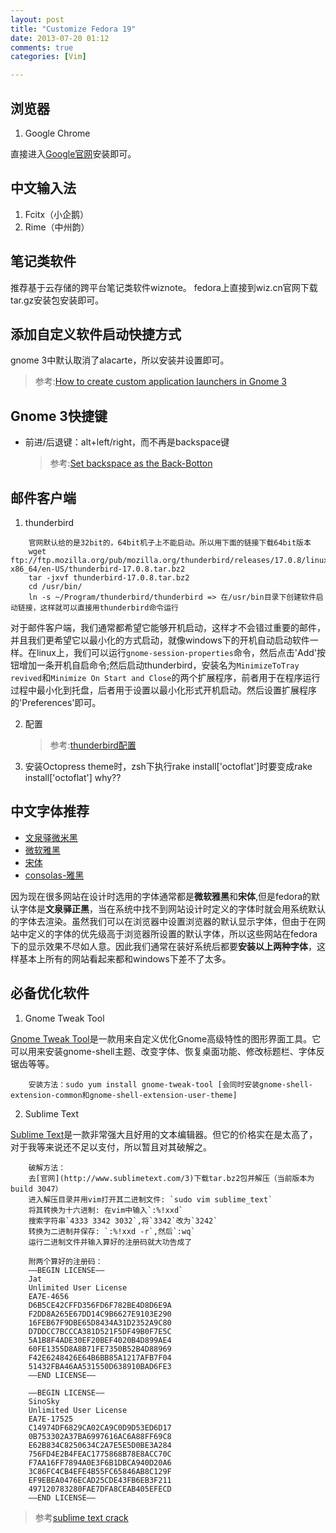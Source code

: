 ```yaml
---
layout: post
title: "Customize Fedora 19"
date: 2013-07-20 01:12
comments: true
categories: [Vim] 

---
```

## 浏览器
1. Google Chrome

直接进入[Google官网](http://www.google.cn/intl/zh-CN/chrome/)安装即可。

<!-- more -->
## 中文输入法
1. Fcitx（小企鹅）
2. Rime（中州韵）

## 笔记类软件
推荐基于云存储的跨平台笔记类软件wiznote。
fedora上直接到wiz.cn官网下载tar.gz安装包安装即可。

## 添加自定义软件启动快捷方式
gnome 3中默认取消了alacarte，所以安装并设置即可。
> 参考:[How to create custom application launchers in Gnome 3](http://blog.randell.ph/2011/08/01/how-to-create-custom-application-launchers-in-gnome-3/)

## Gnome 3快捷键
*   前进/后退键：alt+left/right，而不再是backspace键
    > 参考:[Set backspace as the Back-Botton](http://linuxg.net/backspace-key-not-working-as-a-back-button-in-nautilus-3-6-2-how-to-fix-this)

## 邮件客户端
1.  thunderbird
```
    官网默认给的是32bit的，64bit机子上不能启动。所以用下面的链接下载64bit版本
    wget ftp://ftp.mozilla.org/pub/mozilla.org/thunderbird/releases/17.0.8/linux-x86_64/en-US/thunderbird-17.0.8.tar.bz2
    tar -jxvf thunderbird-17.0.8.tar.bz2
    cd /usr/bin/
    ln -s ~/Program/thunderbird/thunderbird => 在/usr/bin目录下创建软件启动链接，这样就可以直接用thunderbird命令运行
```

对于邮件客户端，我们通常都希望它能够开机启动，这样才不会错过重要的邮件，并且我们更希望它以最小化的方式启动，就像windows下的开机自动启动软件一样。在linux上，我们可以运行`gnome-session-properties`命令，然后点击'Add'按钮增加一条开机自启命令;然后启动thunderbird，安装名为`MinimizeToTray revived`和`Minimize On Start and Close`的两个扩展程序，前者用于在程序运行过程中最小化到托盘，后者用于设置以最小化形式开机启动。然后设置扩展程序的'Preferences'即可。

2.  配置
    >参考:[thunderbird配置](http://wiki.linux-ren.org/index.php/Thunderbird)

3.  安装Octopress theme时，zsh下执行rake install['octoflat']时要变成rake install\['octoflat'\] why??

## 中文字体推荐
* [文泉驿微米黑](http://wenq.org/wqy2/index.cgi?SpreadWQYMicroHei)
* [微软雅黑](http://yun.baidu.com/share/link?shareid=4210301939&uk=302933770&third=0)
* [宋体](http://www.filecrop.com/simsun.ttf.html)
* [consolas-雅黑]()

因为现在很多网站在设计时选用的字体通常都是**微软雅黑**和**宋体**,但是fedora的默认字体是**文泉驿正黑**，当在系统中找不到网站设计时定义的字体时就会用系统默认的字体去渲染。虽然我们可以在浏览器中设置浏览器的默认显示字体，但由于在网站中定义的字体的优先级高于浏览器所设置的默认字体，所以这些网站在fedora下的显示效果不尽如人意。因此我们通常在装好系统后都要**安装以上两种字体**，这样基本上所有的网站看起来都和windows下差不了太多。

## 必备优化软件
1. Gnome Tweak Tool

[Gnome Tweak Tool](https://wiki.gnome.org/GnomeTweakTool)是一款用来自定义优化Gnome高级特性的图形界面工具。它可以用来安装gnome-shell主题、改变字体、恢复桌面功能、修改标题栏、字体反锯齿等等。
```
    安装方法：sudo yum install gnome-tweak-tool [会同时安装gnome-shell-extension-common和gnome-shell-extension-user-theme]
```

2. Sublime Text

[Sublime Text](http://www.sublimetext.com/3)是一款非常强大且好用的文本编辑器。但它的价格实在是太高了，对于我等来说还不足以支付，所以暂且对其破解之。
```
    破解方法：
    去[官网](http://www.sublimetext.com/3)下载tar.bz2包并解压（当前版本为build 3047）
    进入解压目录并用vim打开其二进制文件: `sudo vim sublime_text`
    将其转换为十六进制: 在vim中输入`:%!xxd`
    搜索字符串`4333 3342 3032`,将`3342`改为`3242`
    转换为二进制并保存: `:%!xxd -r`,然后`:wq`
    运行二进制文件并输入算好的注册码就大功告成了

    附两个算好的注册码：
    —–BEGIN LICENSE—–
    Jat
    Unlimited User License
    EA7E-4656
    D6B5CE42CFFD356FD6F782BE4D8D6E9A
    F2DD8A265E67DD14C9B6627E9103E290
    16FEB67F9DBE65D8434A31D2352A9C80
    D7DDCC7BCCCA381D521F5DF49B0F7E5C
    5A1B8F4ADE30EF20BEF4020B4D899AE4
    60FE1355D8A8B71FE7350B52B4D88969
    F42E6248426E64B6BB85A1217AFB7F04
    51432FBA46AA531550D638910BAD6FE3
    —–END LICENSE—–
    
    —–BEGIN LICENSE—–
    SinoSky
    Unlimited User License
    EA7E-17525
    C14974DF6829CA02CA9C0D9D53ED6D17
    0B753302A37BA6997616AC6A88FF69C8
    E62B834C8250634C2A7E5E5D0BE3A284
    756FD4E2B4FEAC1775868B78E8ACC70C
    F7AA16FF7894A0E3F6B1DBCA940D20A6
    3C86FC4CB4EFE4B55FC65846AB8C129F
    EF9EBEA0476ECAD25CDE43FB6EB3F211
    497120783280FAE7DFA8CEAB405EFECD
    —–END LICENSE—–
```
>   参考[sublime text crack](http://www.sinosky.org/sublime-text-crack-linux.html)
